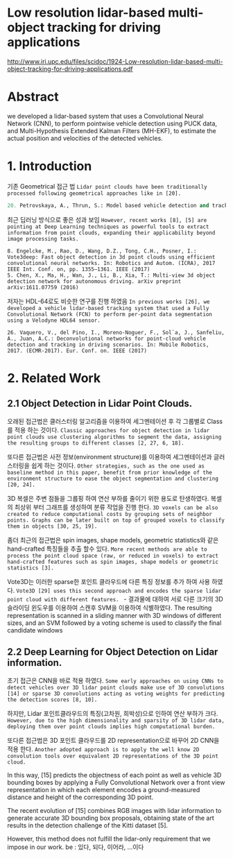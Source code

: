 # Low resolution lidar-based multi-object tracking for driving applications

http://www.iri.upc.edu/files/scidoc/1924-Low-resolution-lidar-based-multi-object-tracking-for-driving-applications.pdf


# Abstract

we developed a lidar-based system that uses a Convolutional Neural Network (CNN), to perform pointwise vehicle detection using PUCK data, and Multi-Hypothesis Extended Kalman Filters (MH-EKF), to estimate the actual position and velocities of the detected vehicles. 

# 1.  Introduction

기존 Geometrical 접근 법 `Lidar point clouds have been traditionally processed following geometrical approaches like in [20].`

```python
20. Petrovskaya, A., Thrun, S.: Model based vehicle detection and tracking for autonomous urban driving. Autonomous Robots 26(2-3), 123–139 (2009)
```

최근 딥러닝 방식으로 좋은 성과 보임 `However, recent works [8], [5] are pointing at Deep Learning techniques as powerful tools to extract information from point clouds, expanding their applicability beyond image processing tasks. `

```
8. Engelcke, M., Rao, D., Wang, D.Z., Tong, C.H., Posner, I.: Vote3deep: Fast object detection in 3d point clouds using efficient convolutional neural networks. In: Robotics and Autom. (ICRA), 2017 IEEE Int. Conf. on, pp. 1355–1361. IEEE (2017)
5. Chen, X., Ma, H., Wan, J., Li, B., Xia, T.: Multi-view 3d object detection network for autonomous driving. arXiv preprint arXiv:1611.07759 (2016)
```

저자는 HDL-64로도 비슷한 연구를 진행 하였음 `In previous works [26], we developed a vehicle lidar-based tracking system that used a Fully Convolutional Network (FCN) to perform per-point data segmentation using a Velodyne HDL64 sensor. `

```
26. Vaquero, V., del Pino, I., Moreno-Noguer, F., Sol`a, J., Sanfeliu, A., Juan, A.C.: Deconvolutional networks for point-cloud vehicle detection and tracking in driving scenarios. In: Mobile Robotics, 2017. (ECMR-2017). Eur. Conf. on. IEEE (2017)
```

# 2. Related Work


## 2.1 Object Detection in Lidar Point Clouds. 

오래된 접근법은 클러스터링 알고리즘을 이용하여 세그멘테이션 후 각 그룹별로 Class를 적용 하는 것이다. `Classic approaches for object detection in lidar point clouds use clustering algorithms to segment the data, assigning the resulting groups to different classes [2, 27, 6, 18]. `

또다른 접근법은 사전 정보(environment structure)를 이용하여 세그멘테이션과 글러스터링을 쉽게 하는 것이다. `Other strategies, such as the one used as baseline method in this paper, benefit from prior knowledge of the environment structure to ease the object segmentation and clustering [20, 24]. `


3D 복셀은 주변 점들을 그룹핑 하여 연산 부하를 줄이기 위한 용도로 탄생하였다. 복셀의 최상위 부터 그래프를 생성하여 분류 작업을 진행 한다. `3D voxels can be also created to reduce computational costs by grouping sets of neighbor points. Graphs can be later built on top of grouped voxels to classify them in objects [30, 25, 19]. `


좀더 최근의 접근법은 spin images, shape models, geometric statistics와 같은 hand-crafted 특징들을 추출 할수 있다. `More recent methods are able to process the point cloud space (raw, or reduced in voxels) to extract hand-crafted features such as spin images, shape models or geometric statistics [3]. `

Vote3D는 이러한 sparse한 포인트 클라우드에 다른 특징 정보를 추가 하여 사용 하였다. `Vote3D [29] uses this second approach and encodes the sparse lidar point cloud with different features. `
    - 결과물에 대하여 서로 다른 크기의 3D 슬라이딩 윈도우를 이용하여 스캔후 SVM을 이용하여 식별하였다. The resulting representation is scanned in a sliding manner with 3D windows of different sizes, and an SVM followed by a voting scheme is used to classify the final candidate windows

## 2.2 Deep Learning for Object Detection on Lidar information. 

초기 접근은 CNN을 바로 적용 하였다. `Some early approaches on using CNNs to detect vehicles over 3D lidar point clouds make use of 3D convolutions [14] or sparse 3D convolutions acting as voting weights for predicting the detection scores [8, 10]. `

하지만, Lidar 포인트클라우드의 특징(고차원, 희박성)으로 인하여 연산 부하가 크다. `However, due to the high dimensionality and sparsity
of 3D lidar data, deploying them over point clouds implies high computational burden.` 

또다른 접근법은 3D 포인트 클라우드를 2D representation으로 바꾸어 2D CNN을 적용 한다. `Another adopted approach is to apply the well know 2D convolution tools over equivalent 2D representations of the 3D point cloud. `

In this way, [15] predicts the objectness of each point as well as vehicle 3D bounding boxes by applying a Fully Convolutional Network over a front view representation in which each element encodes a ground-measured distance and height of the corresponding
3D point. 

The recent evolution of [15] combines RGB images with lidar information to generate accurate 3D bounding box proposals, obtaining state of the art results in the detection challenge of the Kitti dataset [5]. 

However, this method does not fulfill the lidar-only requirement that we impose in our work.
be : 있다, 되다, 이어라, …이다